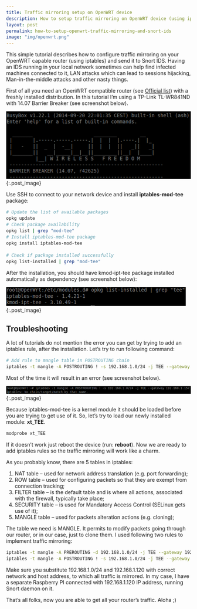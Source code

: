 ```yaml
---
title: Traffic mirroring setup on OpenWRT device
description: How to setup traffic mirroring on OpenWRT device (using iptables) and send it to a Snort IDS instance running in the same local network
layout: post
permalink: how-to-setup-openwrt-traffic-mirroring-and-snort-ids
image: "img/openwrt.png"
---
```

This simple tutorial describes how to configure traffic mirroring on your OpenWRT capable router (using iptables) and send it to Snort IDS. Having an IDS running in your local network sometimes can help find infected machines connected to it, LAN attacks which can lead to sessions hijacking, Man-in-the-middle attacks and other nasty things.

First of all you need an OpenWRT compatible router (see [Official list](https://wiki.openwrt.org/toh/start "OpenWRT Wiki")) with a freshly installed distribution. In this tutorial I’m using a TP-Link TL-WR841ND with 14.07 Barrier Breaker (see screenshot below).

![Traffic mirroring. Barrier Breaker 14.07](../img/openwrt.png){:.post_image}

Use SSH to connect to your network device and install **iptables-mod-tee** package:

```bash
# Update the list of available packages
opkg update
# Check package availability
opkg list | grep "mod-tee"
# Install iptables-mod-tee package
opkg install iptables-mod-tee
 
# Check if package installed successfully
opkg list-installed | grep "mod-tee"
```

After the installation, you should have kmod-ipt-tee package installed automatically as dependency (see screenshot below):

![Traffic mirroring. iptables-mod-tee installed successfully](../img/openwrt1.png){:.post_image}

## Troubleshooting

A lot of tutorials do not mention the error you can get by trying to add an iptables rule, after the installation. Let’s try to run following command:

```bash
# Add rule to mangle table in POSTROUTING chain
iptables -t mangle -A POSTROUTING ! -s 192.168.1.0/24 -j TEE --gateway 192.168.1.120
```

Most of the time it will result in an error (see screenshot below).

![Most common error](../img/iptables.png){:.post_image}

Because iptables-mod-tee is a kernel module it should be loaded before you are trying to get use of it. So, let’s try to load our newly installed module: **xt_TEE**.

```bash
modprobe xt_TEE
```

If it doesn’t work just reboot the device (run: **reboot**). Now we are ready to add iptables rules so the traffic mirroring will work like a charm.

As you probably know, there are 5 tables in iptables:

1. NAT table – used for network address translation (e.g. port forwarding);
2. ROW table – used for configuring packets so that they are exempt from connection tracking;
3. FILTER table – is the default table and is where all actions, associated with the firewall, typically take place;
4. SECURITY table – is used for Mandatory Access Control (SELinux gets use of it);
5. MANGLE table – used for packets alteration actions (e.g. cloning);

The table we need is MANGLE. It permits to modify packets going through our router, or in our case, just to clone them. I used following two rules to implement traffic mirroring:

```bash
iptables -t mangle -A PREROUTING -d 192.168.1.0/24 -j TEE --gateway 192.168.1.120
iptables -t mangle -A POSTROUTING ! -s 192.168.1.0/24 -j TEE --gateway 192.168.1.120
```

Make sure you substitute 192.168.1.0/24 and 192.168.1.120 with correct network and host address, to which all traffic is mirrored. In my case, I have a separate Raspberry PI connected with 192.168.1.120 IP address, running Snort daemon on it.

That’s all folks, now you are able to get all your router’s traffic. Aloha ;)